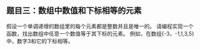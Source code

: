 ## 题目三：数组中数值和下标相等的元素
假设一个单调递增的数组里的每个元素都是整数并且是唯一的。
请编程实现一个函数，找出数组中任意一个数值等于其下标的元素。
例如，在数组{-3，-1,1,3,5}中，数字3和它的下标相等。
